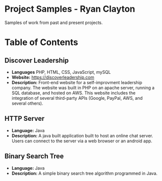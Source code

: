 # Project Samples - Ryan Clayton
Samples of work from past and present projects.

# Table of Contents
## Discover Leadership
* <b>Languages</b> PHP, HTML, CSS, JavaScript, mySQL
* <b>Website:</b> https://discoverleadership.com
* <b>Description:</b> Front-end website for a self-improvment leadership company.  The website was built in PHP on an apache server, running a SQL database, and hosted on AWS.  This website includes the integration of several third-party APIs (Google, PayPal, AWS, and several others).

## HTTP Server
* <b>Language:</b> Java
* <b>Description:</b> A java built application built to host an online chat server.  Users can connect to the server via a web browser or an android app.

## Binary Search Tree
* <b>Language:</b> Java
* <b>Description:</b> A simple binary search tree algorithm programmed in Java.
